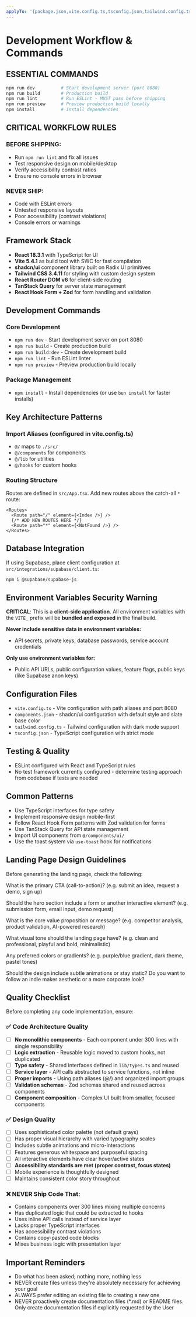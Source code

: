 ```yaml
---
applyTo: '{package.json,vite.config.ts,tsconfig.json,tailwind.config.ts,src/**}'
---
```

# Development Workflow & Commands

## ESSENTIAL COMMANDS

```bash
npm run dev          # Start development server (port 8080)
npm run build        # Production build
npm run lint         # Run ESLint - MUST pass before shipping
npm run preview      # Preview production build locally
npm install          # Install dependencies
```

## CRITICAL WORKFLOW RULES

### BEFORE SHIPPING:
- Run `npm run lint` and fix all issues
- Test responsive design on mobile/desktop
- Verify accessibility contrast ratios
- Ensure no console errors in browser

### NEVER SHIP:
- Code with ESLint errors
- Untested responsive layouts
- Poor accessibility (contrast violations)
- Console errors or warnings

## Framework Stack
- **React 18.3.1** with TypeScript for UI
- **Vite 5.4.1** as build tool with SWC for fast compilation
- **shadcn/ui** component library built on Radix UI primitives
- **Tailwind CSS 3.4.11** for styling with custom design system
- **React Router DOM v6** for client-side routing
- **TanStack Query** for server state management
- **React Hook Form + Zod** for form handling and validation

## Development Commands

### Core Development
- `npm run dev` - Start development server on port 8080
- `npm run build` - Create production build
- `npm run build:dev` - Create development build
- `npm run lint` - Run ESLint linter
- `npm run preview` - Preview production build locally

### Package Management
- `npm install` - Install dependencies (or use `bun install` for faster installs)

## Key Architecture Patterns

### Import Aliases (configured in vite.config.ts)
- `@/` maps to `./src/`
- `@/components` for components
- `@/lib` for utilities
- `@/hooks` for custom hooks

### Routing Structure
Routes are defined in `src/App.tsx`. Add new routes above the catch-all `*` route:
```tsx
<Routes>
  <Route path="/" element={<Index />} />
  {/* ADD NEW ROUTES HERE */}
  <Route path="*" element={<NotFound />} />
</Routes>
```

## Database Integration
If using Supabase, place client configuration at `src/integrations/supabase/client.ts`:
```bash
npm i @supabase/supabase-js
```

## Environment Variables Security Warning
**CRITICAL**: This is a **client-side application**. All environment variables with the `VITE_` prefix will be **bundled and exposed** in the final build. 

**Never include sensitive data in environment variables:**
- API secrets, private keys, database passwords, service account credentials

**Only use environment variables for:**
- Public API URLs, public configuration values, feature flags, public keys (like Supabase anon keys)

## Configuration Files

- `vite.config.ts` - Vite configuration with path aliases and port 8080
- `components.json` - shadcn/ui configuration with default style and slate base color
- `tailwind.config.ts` - Tailwind configuration with dark mode support
- `tsconfig.json` - TypeScript configuration with strict mode

## Testing & Quality
- ESLint configured with React and TypeScript rules
- No test framework currently configured - determine testing approach from codebase if tests are needed

## Common Patterns
- Use TypeScript interfaces for type safety
- Implement responsive design mobile-first
- Follow React Hook Form patterns with Zod validation for forms
- Use TanStack Query for API state management
- Import UI components from `@/components/ui/`
- Use the toast system via `use-toast` hook for notifications

## Landing Page Design Guidelines
Before generating the landing page, check the following:

What is the primary CTA (call-to-action)?
(e.g. submit an idea, request a demo, sign up)

Should the hero section include a form or another interactive element?
(e.g. submission form, email input, demo request)

What is the core value proposition or message?
(e.g. competitor analysis, product validation, AI-powered research)

What visual tone should the landing page have?
(e.g. clean and professional, playful and bold, minimalistic)

Any preferred colors or gradients?
(e.g. purple/blue gradient, dark theme, pastel tones)

Should the design include subtle animations or stay static?
Do you want to follow an indie maker aesthetic or a more corporate look?

## Quality Checklist

Before completing any code implementation, ensure:

### ✅ Code Architecture Quality
- [ ] **No monolithic components** - Each component under 300 lines with single responsibility
- [ ] **Logic extraction** - Reusable logic moved to custom hooks, not duplicated
- [ ] **Type safety** - Shared interfaces defined in `lib/types.ts` and reused
- [ ] **Service layer** - API calls abstracted to service functions, not inline
- [ ] **Proper imports** - Using path aliases (@/) and organized import groups
- [ ] **Validation schemas** - Zod schemas shared and reused across components
- [ ] **Component composition** - Complex UI built from smaller, focused components

### ✅ Design Quality  
- [ ] Uses sophisticated color palette (not default grays)
- [ ] Has proper visual hierarchy with varied typography scales
- [ ] Includes subtle animations and micro-interactions
- [ ] Features generous whitespace and purposeful spacing
- [ ] All interactive elements have clear hover/active states
- [ ] **Accessibility standards are met (proper contrast, focus states)**
- [ ] Mobile experience is thoughtfully designed
- [ ] Maintains consistent color story throughout

### ❌ NEVER Ship Code That:
- Contains components over 300 lines mixing multiple concerns
- Has duplicated logic that could be extracted to hooks
- Uses inline API calls instead of service layer
- Lacks proper TypeScript interfaces
- Has accessibility contrast violations  
- Contains copy-pasted code blocks
- Mixes business logic with presentation layer

## Important Reminders
- Do what has been asked; nothing more, nothing less
- NEVER create files unless they're absolutely necessary for achieving your goal
- ALWAYS prefer editing an existing file to creating a new one
- NEVER proactively create documentation files (*.md) or README files. Only create documentation files if explicitly requested by the User